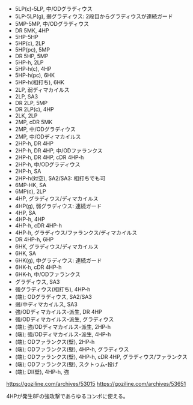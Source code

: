 - 5LP(c)-5LP, 中/ODグラディウス
- 5LP-5LP(g), 弱グラディウス: 2段目からグラディウスが連続ガード
- 5MP-5MP, 中/ODグラディウス
- DR 5MK, 4HP
- 5HP-5HP
- 5HP(c), 2LP
- 5HP(pc), 5MP
- DR 5HP, 5MP
- 5HP-h, 2LP
- 5HP-h(c), 4HP
- 5HP-h(pc), 6HK
- 5HP-h(相打ち), 6HK
- 2LP, 弱ディマカイルス
- 2LP, SA3
- DR 2LP, 5MP
- DR 2LP(c), 4HP
- 2LK, 2LP
- 2MP, cDR 5MK
- 2MP, 中/ODグラディウス
- 2MP, 中/ODディマカイルス
- 2HP-h, DR 4HP
- 2HP-h, DR 4HP, 中/ODファランクス
- 2HP-h, DR 4HP, cDR 4HP-h
- 2HP-h, 中/ODグラディウス
- 2HP-h, SA
- 2HP-h(対空), SA2/SA3: 相打ちでも可
- 6MP-HK, SA
- 6MP(c), 2LP
- 4HP, グラディウス/ディマカイルス
- 4HP(g), 弱グラディウス: 連続ガード
- 4HP, SA
- 4HP-h, 4HP
- 4HP-h, cDR 4HP-h
- 4HP-h, グラディウス/ファランクス/ディマカイルス
- DR 4HP-h, 6HP
- 6HK, グラディウス/ディマカイルス
- 6HK, SA
- 6HK(g), 中グラディウス: 連続ガード
- 6HK-h, cDR 4HP-h
- 6HK-h, 中/ODファランクス
- グラディウス, SA3
- 強グラディウス(相打ち), 4HP-h
- (端); ODグラディウス, SA2/SA3
- 弱/中ディマカイルス, SA3
- 強/ODディマカイルス-派生, DR 4HP
- 強/ODディマカイルス-派生, グラディウス
- (端); 強/ODディマカイルス-派生, 2HP-h
- (端); 強/ODディマカイルス-派生, 4HP-h
- (端); ODファランクス(壁), 2HP-h
- (端); ODファランクス(壁), 4HP-h, グラディウス
- (端); ODファランクス(壁), 4HP-h, cDR 4HP, グラディウス/ファランクス
- (端); ODファランクス(壁), スクトゥム-投げ
- (端); DI(壁), 4HP-h, 強

https://goziline.com/archives/53015
https://goziline.com/archives/53651

4HPが発生8Fの強攻撃であらゆるコンボに使える。

